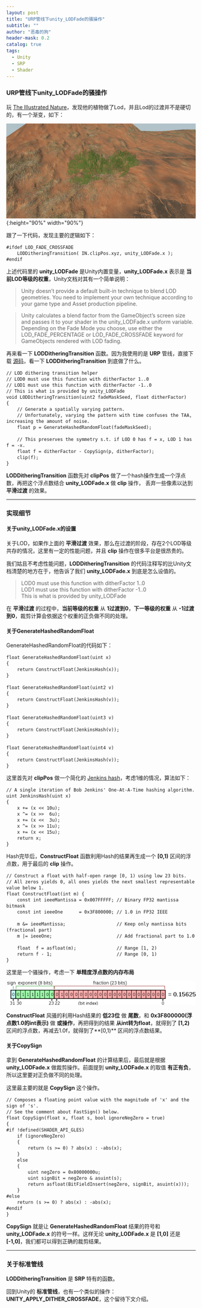 ```yaml
---
layout: post
title: "URP管线下unity_LODFade的骚操作"
subtitle: ""
author: "恶毒的狗"
header-mask: 0.2
catalog: true
tags:
  - Unity
  - SRP
  - Shader
---
```


### URP管线下unity_LODFade的骚操作

玩 [The Illustrated Nature](https://assetstore.unity.com/packages/3d/vegetation/the-illustrated-nature-153939?aid=1101l85Tr)，发现他的植物做了Lod，并且Lod的过渡并不是硬切的，有一个渐变，如下：

![img](/img/shader-lod-fade/screenshot1.gif){:height="90%" width="90%"}

跟了一下代码，发现主要的逻辑如下：

```
#ifdef LOD_FADE_CROSSFADE
	LODDitheringTransition( IN.clipPos.xyz, unity_LODFade.x );
#endif
```

上述代码里的 **unity_LODFade** 是Unity内置变量，**unity_LODFade.x** 表示是 **当前LOD等级的权重**，Unity文档对其有一个简单说明：

> Unity doesn’t provide a default built-in technique to blend LOD geometries. You need to implement your own technique according to your game type and Asset production pipeline.

> Unity calculates a blend factor from the GameObject’s screen size and passes it to your shader
 in the unity_LODFade.x uniform variable. Depending on the Fade Mode you choose, use either the LOD_FADE_PERCENTAGE or LOD_FADE_CROSSFADE keyword for GameObjects rendered with LOD fading.

再来看一下 **LODDitheringTransition** 函数。因为我使用的是 **URP** 管线，直接下载 [源码](https://github.com/Unity-Technologies/ScriptableRenderPipeline/)，看一下 **LODDitheringTransition** 到底做了什么。

```
// LOD dithering transition helper
// LOD0 must use this function with ditherFactor 1..0
// LOD1 must use this function with ditherFactor -1..0
// This is what is provided by unity_LODFade
void LODDitheringTransition(uint2 fadeMaskSeed, float ditherFactor)
{
    // Generate a spatially varying pattern.
    // Unfortunately, varying the pattern with time confuses the TAA, increasing the amount of noise.
    float p = GenerateHashedRandomFloat(fadeMaskSeed);

    // This preserves the symmetry s.t. if LOD 0 has f = x, LOD 1 has f = -x.
    float f = ditherFactor - CopySign(p, ditherFactor);
    clip(f);
}
```

**LODDitheringTransition** 函数先对 **clipPos** 做了一个hash操作生成一个浮点数，再把这个浮点数结合 **unity_LODFade.x** 做 **clip** 操作， 丢弃一些像素以达到 **平滑过渡** 的效果。

---

### 实现细节

#### 关于unity_LODFade.x的设置

关于LOD，如果作上面的 **平滑过渡** 效果，那么在过渡的阶段，存在2个LOD等级共存的情况，这里有一定的性能问题，并且 **clip** 操作在很多平台是很昂贵的。

我们姑且不考虑性能问题，**LODDitheringTransition** 的代码注释写的比Unity文档清楚的地方在于，他告诉了我们 **unity_LODFade.x** 到底是怎么设值的。

> LOD0 must use this function with ditherFactor 1..0 <br>
> LOD1 must use this function with ditherFactor -1..0 <br>
> This is what is provided by unity_LODFade

在 **平滑过渡** 的过程中，**当前等级的权重** 从 **1过渡到0**，**下一等级的权重** 从 **-1过渡到0**，裁剪计算会依据这个权重的正负做不同的处理。

#### 关于GenerateHashedRandomFloat

GenerateHashedRandomFloat的代码如下：

```
float GenerateHashedRandomFloat(uint x)
{
    return ConstructFloat(JenkinsHash(x));
}

float GenerateHashedRandomFloat(uint2 v)
{
    return ConstructFloat(JenkinsHash(v));
}

float GenerateHashedRandomFloat(uint3 v)
{
    return ConstructFloat(JenkinsHash(v));
}

float GenerateHashedRandomFloat(uint4 v)
{
    return ConstructFloat(JenkinsHash(v));
}
```

这里首先对 **clipPos** 做一个简化的 [Jenkins hash](https://en.wikipedia.org/wiki/Jenkins_hash_function)，考虑1维的情况，算法如下：

```
// A single iteration of Bob Jenkins' One-At-A-Time hashing algorithm.
uint JenkinsHash(uint x)
{
    x += (x << 10u);
    x ^= (x >>  6u);
    x += (x <<  3u);
    x ^= (x >> 11u);
    x += (x << 15u);
    return x;
}
```

Hash完毕后，**ConstructFloat** 函数利用Hash的结果再生成一个 **[0,1)** 区间的浮点数，用于最后的 **clip** 操作。

```
// Construct a float with half-open range [0, 1) using low 23 bits.
// All zeros yields 0, all ones yields the next smallest representable value below 1.
float ConstructFloat(int m) {
    const int ieeeMantissa = 0x007FFFFF; // Binary FP32 mantissa bitmask
    const int ieeeOne      = 0x3F800000; // 1.0 in FP32 IEEE

    m &= ieeeMantissa;                   // Keep only mantissa bits (fractional part)
    m |= ieeeOne;                        // Add fractional part to 1.0

    float  f = asfloat(m);               // Range [1, 2)
    return f - 1;                        // Range [0, 1)
}
```

这里是一个骚操作，考虑一下 **单精度浮点数的内存布局**

![img](/img/shader-lod-fade/screenshot2.png)

**ConstructFloat** 风骚的利用Hash结果的 **低23位** 做 **尾数**，和 **0x3F800000(浮点数1.0的int表示)** 做 **或操作**，再把得到的结果 **从int转为float**，就得到了 **[1,2)** 区间的浮点数，再减去1.0f，就得到了**[0,1)** 区间的浮点数结果。


#### 关于CopySign

拿到 **GenerateHashedRandomFloat** 的计算结果后，最后就是根据 **unity_LODFade.x** 做裁剪操作。前面提到 **unity_LODFade.x** 的取值 **有正有负**，所以这里要对正负做不同的处理。

这里最主要的就是 **CopySign** 这个操作。

```
// Composes a floating point value with the magnitude of 'x' and the sign of 's'.
// See the comment about FastSign() below.
float CopySign(float x, float s, bool ignoreNegZero = true)
{
#if !defined(SHADER_API_GLES)
    if (ignoreNegZero)
    {
        return (s >= 0) ? abs(x) : -abs(x);
    }
    else
    {
        uint negZero = 0x80000000u;
        uint signBit = negZero & asuint(s);
        return asfloat(BitFieldInsert(negZero, signBit, asuint(x)));
    }
#else
    return (s >= 0) ? abs(x) : -abs(x);
#endif
}
```

**CopySign** 就是让 **GenerateHashedRandomFloat** 结果的符号和 **unity_LODFade.x** 的符号一样。这样无论 **unity_LODFade.x** 是 **[1,0]** 还是 **[-1,0]**，我们都可以得到正确的裁剪结果。

---

### 关于标准管线

**LODDitheringTransition** 是 **SRP** 特有的函数。 

回到Unity的 **标准管线**，也有一个类似的操作： **UNITY_APPLY_DITHER_CROSSFADE**，这个留待下文介绍。







